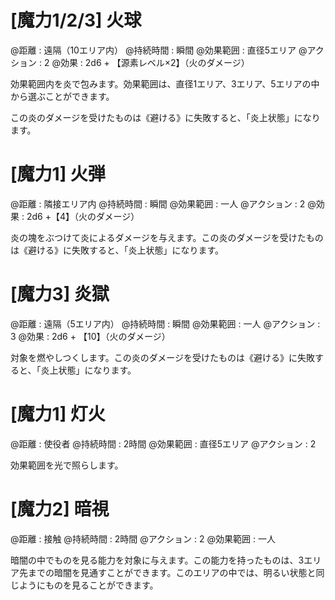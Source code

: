 # [魔力1/2/3] 火球

@距離 : 遠隔（10エリア内）    @持続時間 : 瞬間 @効果範囲 : 直径5エリア   @アクション : 2 @効果 : 2d6 + 【源素レベル×2】（火のダメージ）

効果範囲内を炎で包みます。効果範囲は、直径1エリア、3エリア、5エリアの中から選ぶことができます。

この炎のダメージを受けたものは《避ける》に失敗すると、「炎上状態」になります。

# [魔力1] 火弾

@距離 : 隣接エリア内   @持続時間 : 瞬間 @効果範囲 : 一人 @アクション : 2 @効果 : 2d6 +【4】（火のダメージ）

炎の塊をぶつけて炎によるダメージを与えます。この炎のダメージを受けたものは《避ける》に失敗すると、「炎上状態」になります。

# [魔力3] 炎獄

@距離 : 遠隔（5エリア内）   @持続時間 : 瞬間 @効果範囲 : 一人 @アクション : 3 @効果 : 2d6 + 【10】（火のダメージ）

対象を燃やしつくします。この炎のダメージを受けたものは《避ける》に失敗すると、「炎上状態」になります。

# [魔力1] 灯火

@距離 : 使役者  @持続時間 : 2時間    @効果範囲 : 直径5エリア @アクション : 2

効果範囲を光で照らします。


# [魔力2] 暗視

@距離 : 接触   @持続時間 : 2時間    @アクション : 2 @効果範囲 : 一人

暗闇の中でものを見る能力を対象に与えます。この能力を持ったものは、3エリア先までの暗闇を見通すことができます。このエリアの中では、明るい状態と同じようにものを見ることができます。
